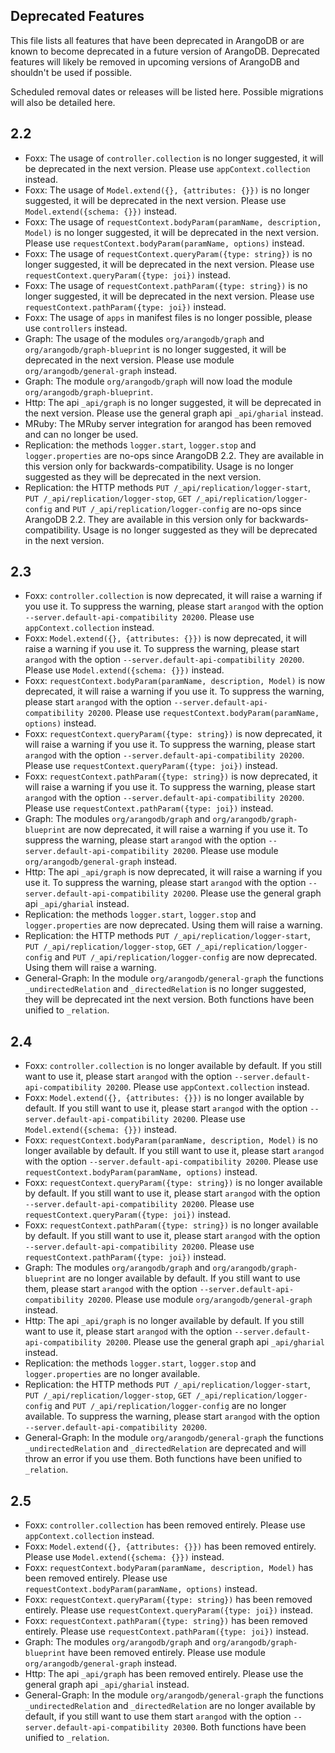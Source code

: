 Deprecated Features
-------------------

This file lists all features that have been deprecated in ArangoDB
or are known to become deprecated in a future version of ArangoDB.
Deprecated features will likely be removed in upcoming versions of
ArangoDB and shouldn't be used if possible.

Scheduled removal dates or releases will be listed here. Possible 
migrations will also be detailed here.

## 2.2

* Foxx: The usage of `controller.collection` is no longer suggested, it will be deprecated in the next version. Please use `appContext.collection` instead.
* Foxx: The usage of `Model.extend({}, {attributes: {}})` is no longer suggested, it will be deprecated in the next version. Please use `Model.extend({schema: {}})` instead.
* Foxx: The usage of `requestContext.bodyParam(paramName, description, Model)` is no longer suggested, it will be deprecated in the next version. Please use `requestContext.bodyParam(paramName, options)` instead.
* Foxx: The usage of `requestContext.queryParam({type: string})` is no longer suggested, it will be deprecated in the next version. Please use `requestContext.queryParam({type: joi})` instead.
* Foxx: The usage of `requestContext.pathParam({type: string})` is no longer suggested, it will be deprecated in the next version. Please use `requestContext.pathParam({type: joi})` instead.
* Foxx: The usage of `apps` in manifest files is no longer possible, please use `controllers` instead.
* Graph: The usage of the modules `org/arangodb/graph` and `org/arangodb/graph-blueprint` is no longer suggested, it will be deprecated in the next version. Please use module `org/arangodb/general-graph` instead.
* Graph: The module `org/arangodb/graph` will now load the module `org/arangodb/graph-blueprint`.
* Http: The api `_api/graph` is no longer suggested, it will be deprecated in the next version. Please use the general graph api `_api/gharial` instead.
* MRuby: The MRuby server integration for arangod has been removed and can no longer be used.
* Replication: the methods `logger.start`, `logger.stop` and `logger.properties` are no-ops since ArangoDB 2.2. They are available in this version only for backwards-compatibility. Usage is no longer suggested as they will be deprecated in the next version.
* Replication: the HTTP methods `PUT /_api/replication/logger-start`, `PUT /_api/replication/logger-stop`, `GET /_api/replication/logger-config` and `PUT /_api/replication/logger-config` are no-ops since ArangoDB 2.2. They are available in this version only for backwards-compatibility. Usage is no longer suggested as they will be deprecated in the next version.

## 2.3

* Foxx: `controller.collection` is now deprecated, it will raise a warning if you use it. To suppress the warning, please start `arangod` with the option `--server.default-api-compatibility 20200`. Please use `appContext.collection` instead.
* Foxx: `Model.extend({}, {attributes: {}})`  is now deprecated, it will raise a warning if you use it. To suppress the warning, please start `arangod` with the option `--server.default-api-compatibility 20200`. Please use `Model.extend({schema: {}})` instead.
* Foxx: `requestContext.bodyParam(paramName, description, Model)` is now deprecated, it will raise a warning if you use it. To suppress the warning, please start `arangod` with the option `--server.default-api-compatibility 20200`. Please use `requestContext.bodyParam(paramName, options)` instead.
* Foxx: `requestContext.queryParam({type: string})` is now deprecated, it will raise a warning if you use it. To suppress the warning, please start `arangod` with the option `--server.default-api-compatibility 20200`. Please use `requestContext.queryParam({type: joi})` instead.
* Foxx: `requestContext.pathParam({type: string})` is now deprecated, it will raise a warning if you use it. To suppress the warning, please start `arangod` with the option `--server.default-api-compatibility 20200`. Please use `requestContext.pathParam({type: joi})` instead.
* Graph: The modules `org/arangodb/graph` and `org/arangodb/graph-blueprint` are now deprecated, it will raise a warning if you use it. To suppress the warning, please start `arangod` with the option `--server.default-api-compatibility 20200`. Please use module `org/arangodb/general-graph` instead.
* Http: The api `_api/graph` is now deprecated, it will raise a warning if you use it. To suppress the warning, please start `arangod` with the option `--server.default-api-compatibility 20200`. Please use the general graph api `_api/gharial` instead.
* Replication: the methods `logger.start`, `logger.stop` and `logger.properties` are now deprecated. Using them will raise a warning. 
* Replication: the HTTP methods `PUT /_api/replication/logger-start`, `PUT /_api/replication/logger-stop`, `GET /_api/replication/logger-config` and `PUT /_api/replication/logger-config` are now deprecated. Using them will raise a warning.
* General-Graph: In the module `org/arangodb/general-graph` the functions `_undirectedRelation` and `_directedRelation` is no longer suggested, they will be deprecated int the next version. Both functions have been unified to `_relation`.

## 2.4

* Foxx: `controller.collection` is no longer available by default. If you still want to use it, please start `arangod` with the option `--server.default-api-compatibility 20200`. Please use `appContext.collection` instead.
* Foxx: `Model.extend({}, {attributes: {}})`  is no longer available by default. If you still want to use it, please start `arangod` with the option `--server.default-api-compatibility 20200`. Please use `Model.extend({schema: {}})` instead.
* Foxx: `requestContext.bodyParam(paramName, description, Model)` is no longer available by default. If you still want to use it, please start `arangod` with the option `--server.default-api-compatibility 20200`. Please use `requestContext.bodyParam(paramName, options)` instead.
* Foxx: `requestContext.queryParam({type: string})` is no longer available by default. If you still want to use it, please start `arangod` with the option `--server.default-api-compatibility 20200`. Please use `requestContext.queryParam({type: joi})` instead.
* Foxx: `requestContext.pathParam({type: string})` is no longer available by default. If you still want to use it, please start `arangod` with the option `--server.default-api-compatibility 20200`. Please use `requestContext.pathParam({type: joi})` instead.
* Graph: The modules `org/arangodb/graph` and `org/arangodb/graph-blueprint` are no longer available by default. If you still want to use them, please start `arangod` with the option `--server.default-api-compatibility 20200`. Please use module `org/arangodb/general-graph` instead.
* Http: The api `_api/graph` is no longer available by default. If you still want to use it, please start `arangod` with the option `--server.default-api-compatibility 20200`. Please use the general graph api `_api/gharial` instead.
* Replication: the methods `logger.start`, `logger.stop` and `logger.properties` are no longer available.
* Replication: the HTTP methods `PUT /_api/replication/logger-start`, `PUT /_api/replication/logger-stop`, `GET /_api/replication/logger-config` and `PUT /_api/replication/logger-config` are no longer available.
To suppress the warning, please start `arangod` with the option `--server.default-api-compatibility 20200`. 
* General-Graph: In the module `org/arangodb/general-graph` the functions `_undirectedRelation` and `_directedRelation` are deprecated and will throw an error if you use them. Both functions have been unified to `_relation`.

## 2.5

* Foxx: `controller.collection` has been removed entirely. Please use `appContext.collection` instead.
* Foxx: `Model.extend({}, {attributes: {}})`  has been removed entirely. Please use `Model.extend({schema: {}})` instead.
* Foxx: `requestContext.bodyParam(paramName, description, Model)` has been removed entirely. Please use `requestContext.bodyParam(paramName, options)` instead.
* Foxx: `requestContext.queryParam({type: string})` has been removed entirely. Please use `requestContext.queryParam({type: joi})` instead.
* Foxx: `requestContext.pathParam({type: string})` has been removed entirely. Please use `requestContext.pathParam({type: joi})` instead.
* Graph: The modules `org/arangodb/graph` and `org/arangodb/graph-blueprint` have been removed entirely. Please use module `org/arangodb/general-graph` instead.
* Http: The api `_api/graph` has been removed entirely. Please use the general graph api `_api/gharial` instead.
* General-Graph: In the module `org/arangodb/general-graph` the functions `_undirectedRelation` and `_directedRelation` are no longer available by default, if you still want to use them start `arangod` with the option `--server.default-api-compatibility 20300`. Both functions have been unified to `_relation`.
